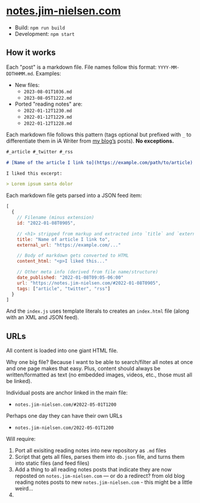 # [notes.jim-nielsen.com](https://notes.jim-nielsen.com)

- Build: `npm run build`
- Development: `npm start`

## How it works

Each "post" is a markdown file. File names follow this format: `YYYY-MM-DDTHHMM.md`. Examples:

- New files:
  - `2023-08-01T1036.md`
  - `2023-08-05T1222.md`
- Ported "reading notes" are:
  - `2022-01-12T1230.md`
  - `2022-01-12T1229.md`
  - `2022-01-12T1228.md`

Each markdown file follows this pattern (tags optional but prefixed with `_` to differentiate them in iA Writer from [my blog’s](https://blog.jim-nielsen.com) posts). **No exceptions.**

```md
#_article #_twitter #_rss

# [Name of the article I link to](https://example.com/path/to/article)

I liked this excerpt:

> Lorem ipsum santa dolor
```

Each markdown file gets parsed into a JSON feed item:

```js
[
  {
    // Filename (minus extension)
    id: "2022-01-08T0905",

    // <h1> stripped from markup and extracted into `title` and `external_url`
    title: "Name of article I link to",
    external_url: "https://example.com/..."

    // Body of markdown gets converted to HTML
    content_html: "<p>I liked this..."

    // Other meta info (derived from file name/structure)
    date_published: "2022-01-08T09:05-06:00"
    url: "https://notes.jim-nielsen.com/#2022-01-08T0905",
    tags: ["article", "twitter", "rss"]
  }
]
```

And the `index.js` uses template literals to creates an `index.html` file (along with an XML and JSON feed).

## URLs

All content is loaded into one giant HTML file.

Why one big file? Because I want to be able to search/filter all notes at once and one page makes that easy. Plus, content should always be written/formatted as text (no embedded images, videos, etc., those must all be linked).

Individual posts are anchor linked in the main file:

- `notes.jim-nielsen.com/#2022-05-01T1200`

Perhaps one day they can have their own URLs

- `notes.jim-nielsen.com/2022-05-01T1200`

Will require:

1. Port all exisiting reading notes into new repository as `.md` files
2. Script that gets all files, parses them into `db.json` file, and turns them into static files (and feed files)
3. Add a thing to all reading notes posts that indicate they are now reposted on `notes.jim-nielsen.com` — or do a redirect? from old blog reading notes posts to new `notes.jim-nielsen.com` - this might be a little weird...
4.
